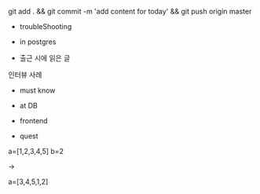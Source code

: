 

git add . && git commit -m 'add content for today' && git push origin master

- troubleShooting


- in postgres


- 출근 시에 읽은 글 



인터뷰 사례 

- must know 




- at DB 


- frontend

- quest

a=[1,2,3,4,5]
b=2

-> 

a=[3,4,5,1,2]

